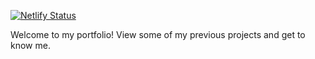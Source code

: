 [![Netlify Status](https://api.netlify.com/api/v1/badges/f6d776fa-9858-4204-ab6f-cab4dd4dccbd/deploy-status)](https://app.netlify.com/sites/kieran-mueller/deploys)

Welcome to my portfolio! View some of my previous projects and get to know me.
